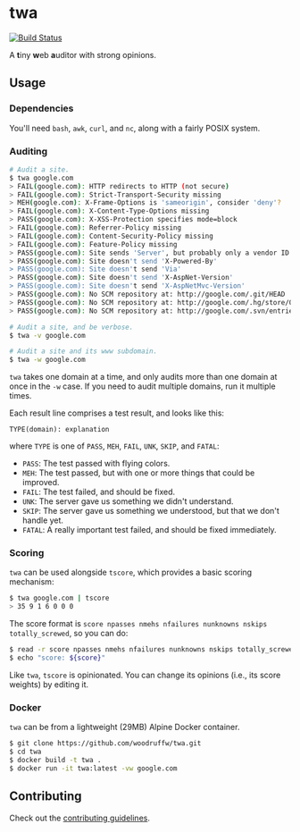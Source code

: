 twa
===

[![Build Status](https://travis-ci.org/woodruffw/twa.svg?branch=master)](https://travis-ci.org/woodruffw/twa)

A **t**iny **w**eb **a**uditor with strong opinions.

## Usage

### Dependencies

You'll need `bash`, `awk`, `curl`, and `nc`, along with a fairly POSIX system.

### Auditing

```bash
# Audit a site.
$ twa google.com
> FAIL(google.com): HTTP redirects to HTTP (not secure)
> FAIL(google.com): Strict-Transport-Security missing
> MEH(google.com): X-Frame-Options is 'sameorigin', consider 'deny'?
> FAIL(google.com): X-Content-Type-Options missing
> PASS(google.com): X-XSS-Protection specifies mode=block
> FAIL(google.com): Referrer-Policy missing
> FAIL(google.com): Content-Security-Policy missing
> FAIL(google.com): Feature-Policy missing
> PASS(google.com): Site sends 'Server', but probably only a vendor ID: gws
> PASS(google.com): Site doesn't send 'X-Powered-By'
> PASS(google.com): Site doesn't send 'Via'
> PASS(google.com): Site doesn't send 'X-AspNet-Version'
> PASS(google.com): Site doesn't send 'X-AspNetMvc-Version'
> PASS(google.com): No SCM repository at: http://google.com/.git/HEAD
> PASS(google.com): No SCM repository at: http://google.com/.hg/store/00manifest.i
> PASS(google.com): No SCM repository at: http://google.com/.svn/entries

# Audit a site, and be verbose.
$ twa -v google.com

# Audit a site and its www subdomain.
$ twa -w google.com
```

`twa` takes one domain at a time, and only audits more than one domain at once in the `-w` case.
If you need to audit multiple domains, run it multiple times.

Each result line comprises a test result, and looks like this:

```
TYPE(domain): explanation
```

where `TYPE` is one of `PASS`, `MEH`, `FAIL`, `UNK`, `SKIP`, and `FATAL`:

* `PASS`: The test passed with flying colors.
* `MEH`: The test passed, but with one or more things that could be improved.
* `FAIL`: The test failed, and should be fixed.
* `UNK`: The server gave us something we didn't understand.
* `SKIP`: The server gave us something we understood, but that we don't handle yet.
* `FATAL`: A really important test failed, and should be fixed immediately.

### Scoring

`twa` can be used alongside `tscore`, which provides a basic scoring mechanism:

```bash
$ twa google.com | tscore
> 35 9 1 6 0 0 0
```

The score format is `score npasses nmehs nfailures nunknowns nskips totally_screwed`, so you can do:

```bash
$ read -r score npasses nmehs nfailures nunknowns nskips totally_screwed < <(twa google.com | tscore)
$ echo "score: ${score}"
```

Like `twa`, `tscore` is opinionated. You can change its opinions (i.e., its score weights)
by editing it.

### Docker

`twa` can be from a lightweight (29MB) Alpine Docker container.  

```bash
$ git clone https://github.com/woodruffw/twa.git
$ cd twa
$ docker build -t twa .
$ docker run -it twa:latest -vw google.com
```


## Contributing

Check out the [contributing guidelines](CONTRIBUTING.md).
